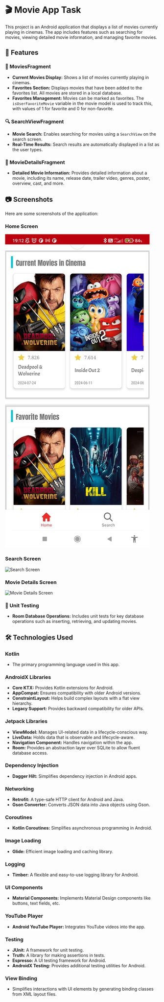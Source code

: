 # 🎬 Movie App Task

This project is an Android application that displays a list of movies currently playing in cinemas. The app includes features such as searching for movies, viewing detailed movie information, and managing favorite movies.

## 📱 Features

### 🎥 MoviesFragment
- **Current Movies Display:** Shows a list of movies currently playing in cinemas.
- **Favorites Section:** Displays movies that have been added to the favorites list. All movies are stored in a local database.
- **Favorites Management:** Movies can be marked as favorites. The `isUserFavoriteMovie` variable in the movie model is used to track this, with values of 1 for favorite and 0 for non-favorite.

### 🔍 SearchViewFragment
- **Movie Search:** Enables searching for movies using a `SearchView` on the search screen.
- **Real-Time Results:** Search results are automatically displayed in a list as the user types.

### 📝 MovieDetailsFragment
- **Detailed Movie Information:** Provides detailed information about a movie, including its name, release date, trailer video, genres, poster, overview, cast, and more.

## 📷 Screenshots

Here are some screenshots of the application:

### Home Screen
![Home Screen](https://github.com/Fatih-Baser/MovieAndroidAppTask/blob/main/Screenshots/screen1.jpeg)

### Search Screen
![Search Screen](https://github.com/Fatih-Baser/MovieAndroidAppTask/blob/main/Screenshots/screen2.png)

### Movie Details Screen
![Movie Details Screen](https://github.com/Fatih-Baser/MovieAndroidAppTask/blob/main/Screenshots/screen3.png)


### 🧪 Unit Testing
- **Room Database Operations:** Includes unit tests for key database operations such as inserting, retrieving, and updating movies.

## 🛠️ Technologies Used

### Kotlin
- The primary programming language used in this app.

### AndroidX Libraries
- **Core KTX:** Provides Kotlin extensions for Android.
- **AppCompat:** Ensures compatibility with older Android versions.
- **ConstraintLayout:** Helps build complex layouts with a flat view hierarchy.
- **Legacy Support:** Provides backward compatibility for older APIs.

### Jetpack Libraries
- **ViewModel:** Manages UI-related data in a lifecycle-conscious way.
- **LiveData:** Holds data that is observable and lifecycle-aware.
- **Navigation Component:** Handles navigation within the app.
- **Room:** Provides an abstraction layer over SQLite to allow fluent database access.

### Dependency Injection
- **Dagger Hilt:** Simplifies dependency injection in Android apps.

### Networking
- **Retrofit:** A type-safe HTTP client for Android and Java.
- **Gson Converter:** Converts JSON data into Java objects using Gson.

### Coroutines
- **Kotlin Coroutines:** Simplifies asynchronous programming in Android.

### Image Loading
- **Glide:** Efficient image loading and caching library.

### Logging
- **Timber:** A flexible and easy-to-use logging library for Android.

### UI Components
- **Material Components:** Implements Material Design components like buttons, text fields, etc.

### YouTube Player
- **Android YouTube Player:** Integrates YouTube videos into the app.

### Testing
- **JUnit:** A framework for unit testing.
- **Truth:** A library for making assertions in tests.
- **Espresso:** A UI testing framework for Android.
- **AndroidX Testing:** Provides additional testing utilities for Android.

### View Binding
- Simplifies interactions with UI elements by generating binding classes from XML layout files.
